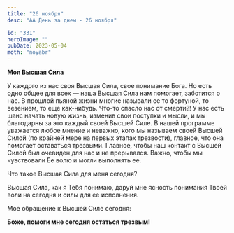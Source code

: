 ```yaml
---
title: "26 ноября"
desc: "АА День за днем - 26 ноября"

id: "331"
heroImage: ""
pubDate: 2023-05-04
moth: "noyabr"
---
```


**Моя Высшая Сила**

У каждого из нас своя Высшая Сила, свое понимание Бога. Но есть одно общее для
всех — наша Высшая Сила нам помогает, заботится о нас. В прошлой пьяной жизни
многие называли ее то фортуной, то везением, то еще как-нибудь. Что-то спасло
нас от смерти?! У нас есть шанс начать новую жизнь, изменив свои поступки и
мысли, и мы благодарны за это каждый своей Высшей Силе. В нашей программе
уважается любое мнение и неважно, кого мы называем своей Высшей Силой (по
крайней мере на первых этапах трезвости), главное, что она помогает оставаться
трезвыми. Главное, чтобы наш контакт с Высшей Силой был очевиден для нас и не
прерывался. Важно, чтобы мы чувствовали Ее волю и могли выполнять ее.

Что такое Высшая Сила для меня сегодня?

Высшая Сила, как я Тебя понимаю, даруй мне ясность понимания Твоей воли на
сегодня и силы для ее исполнения.

Мое обращение к Высшей Силе сегодня:

**Боже, помоги мне сегодня остаться трезвым!**
